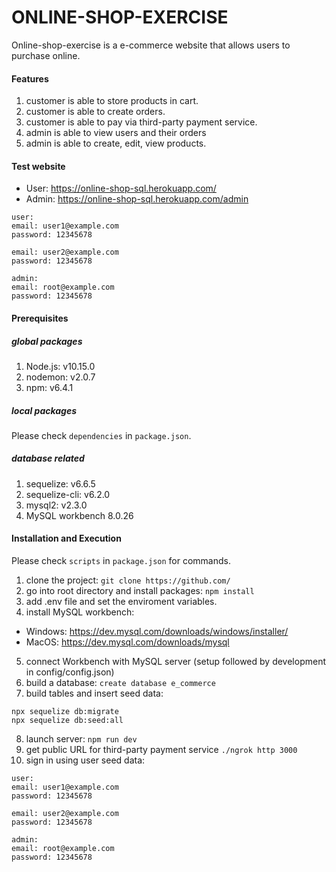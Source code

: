# ONLINE-SHOP-EXERCISE
Online-shop-exercise is a e-commerce website that allows users to purchase online.
#### Features
1. customer is able to store products in cart.
2. customer is able to create orders.
3. customer is able to pay via third-party payment service.
4. admin is able to view users and their orders
5. admin is able to create, edit, view products.
#### Test website
* User: https://online-shop-sql.herokuapp.com/
* Admin: https://online-shop-sql.herokuapp.com/admin
```
user:
email: user1@example.com
password: 12345678

email: user2@example.com
password: 12345678

admin:
email: root@example.com
password: 12345678
```
#### Prerequisites
##### global packages
1. Node.js: v10.15.0
2. nodemon: v2.0.7
3. npm: v6.4.1

##### local packages
Please check ```dependencies``` in ```package.json```.
##### database related
1. sequelize: v6.6.5
2. sequelize-cli: v6.2.0
3. mysql2: v2.3.0
4. MySQL workbench 8.0.26
#### Installation and Execution
Please check ```scripts``` in ```package.json``` for commands.
1. clone the project:
```git clone https://github.com/```
2. go into root directory and install packages:
```npm install```
3. add .env file and set the enviroment variables.
4. install MySQL workbench:
* Windows: https://dev.mysql.com/downloads/windows/installer/
* MacOS: https://dev.mysql.com/downloads/mysql
5. connect Workbench with MySQL server (setup followed by development in config/config.json)
6. build a database:
```create database e_commerce```
7. build tables and insert seed data:
```
npx sequelize db:migrate
npx sequelize db:seed:all 
```
8. launch server:
```npm run dev```
9. get public URL for third-party payment service
```./ngrok http 3000```
10. sign in using user seed data:
```
user:
email: user1@example.com
password: 12345678

email: user2@example.com
password: 12345678

admin:
email: root@example.com
password: 12345678
```
